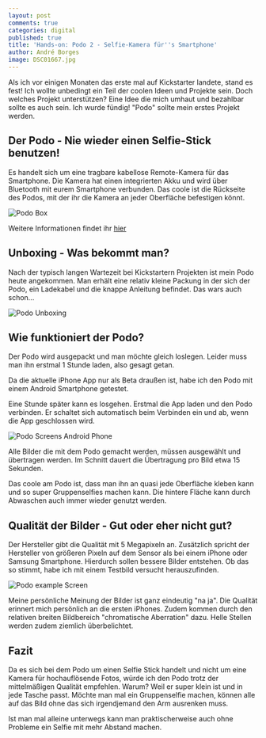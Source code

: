 ```yaml
---
layout: post
comments: true
categories: digital
published: true
title: 'Hands-on: Podo 2 - Selfie-Kamera für''s Smartphone'
author: André Borges
image: DSC01667.jpg
---
```

Als ich vor einigen Monaten das erste mal auf Kickstarter landete, stand es fest! Ich wollte unbedingt ein Teil der coolen Ideen und Projekte sein. Doch welches Projekt unterstützen? Eine Idee die mich umhaut und bezahlbar sollte es auch sein. Ich wurde fündig! "Podo" sollte mein erstes Projekt werden.

## Der Podo - Nie wieder einen Selfie-Stick benutzen!

Es handelt sich um eine tragbare kabellose Remote-Kamera für das Smartphone. Die Kamera hat einen integrierten Akku und wird über Bluetooth mit eurem Smartphone verbunden. Das coole ist die Rückseite des Podos, mit der ihr die Kamera an jeder Oberfläche befestigen könnt.


![Podo Box]({{site.baseurl}}/images/DSC01667.jpg)


Weitere Informationen findet ihr [hier](https://www.kickstarter.com/projects/podolabs/podo-the-first-stick-and-shoot-camera-the-sequel?ref=nav_search)

## Unboxing - Was bekommt man?

Nach der typisch langen Wartezeit bei Kickstartern Projekten ist mein Podo heute angekommen. Man erhält eine relativ kleine Packung in der sich der Podo, ein Ladekabel und die knappe Anleitung befindet. Das wars auch schon...


![Podo Unboxing]({{site.baseurl}}/images/DSC01669.jpg)


## Wie funktioniert der Podo?

Der Podo wird ausgepackt und man möchte gleich loslegen. Leider muss man ihn erstmal 1 Stunde laden, also gesagt getan.

Da die aktuelle iPhone App nur als Beta draußen ist, habe ich den Podo mit einem Android Smartphone getestet.

Eine Stunde später kann es losgehen. Erstmal die App laden und den Podo verbinden. Er schaltet sich automatisch beim Verbinden ein und ab, wenn die App geschlossen wird.


![Podo Screens Android Phone]({{site.baseurl}}/images/podoscreens1.jpg)


Alle Bilder die mit dem Podo gemacht werden, müssen ausgewählt und übertragen werden. Im Schnitt dauert die Übertragung pro Bild etwa 15 Sekunden.

Das coole am Podo ist, dass man ihn an quasi jede Oberfläche kleben kann und so super Gruppenselfies machen kann. Die hintere Fläche kann durch Abwaschen auch immer wieder genutzt werden.

## Qualität der Bilder - Gut oder eher nicht gut?
Der Hersteller gibt die Qualität mit 5 Megapixeln an. Zusätzlich spricht der Hersteller von größeren Pixeln auf dem Sensor als bei einem iPhone oder Samsung Smartphone. Hierdurch sollen bessere Bilder entstehen. Ob das so stimmt, habe ich mit einem Testbild versucht herauszufinden.

![Podo example Screen]({{site.baseurl}}/images/Podo5B2P_170110130453_1.jpg)

Meine persönliche Meinung der Bilder ist ganz eindeutig "na ja". Die Qualität erinnert mich persönlich an die ersten iPhones. Zudem kommen durch den relativen breiten Bildbereich "chromatische Aberration" dazu. Helle Stellen werden zudem ziemlich überbelichtet.

## Fazit
Da es sich bei dem Podo um einen Selfie Stick handelt und nicht um eine Kamera für hochauflösende Fotos, würde ich den Podo trotz der mittelmäßigen Qualität empfehlen. Warum? Weil er super klein ist und in jede Tasche passt. Möchte man mal ein Gruppenselfie machen, können alle auf das Bild ohne das sich irgendjemand den Arm ausrenken muss.

Ist man mal alleine unterwegs kann man praktischerweise auch ohne Probleme ein Selfie mit mehr Abstand machen.
